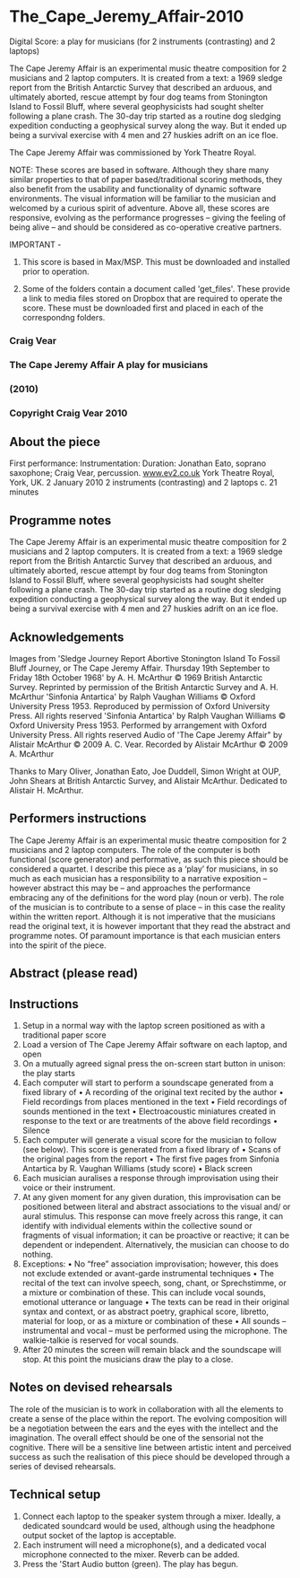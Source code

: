 # The_Cape_Jeremy_Affair-2010
Digital Score: a play for musicians (for 2 instruments (contrasting) and 2 laptops)


The Cape Jeremy Affair is an experimental music theatre composition for 2 musicians and 2 laptop computers. It is created from a text: a 1969 sledge report from the British Antarctic Survey that described an arduous, and ultimately aborted, rescue attempt by four dog teams from Stonington Island to Fossil Bluff, where several geophysicists had sought shelter following a plane crash. The 30-day trip started as a routine dog sledging expedition conducting a geophysical survey along the way. But it ended up being a survival exercise with 4 men and 27 huskies adrift on an ice floe.

The Cape Jeremy Affair was commissioned by York Theatre Royal.

NOTE: These scores are based in software. Although they share many similar properties to that of paper based/traditional scoring methods, they also benefit from the usability and functionality of dynamic software environments. The visual information will be familiar to the musician and welcomed by a curious spirit of adventure. Above all, these scores are responsive, evolving as the performance progresses – giving the feeling of being alive – and should be considered as co-operative creative partners.

IMPORTANT -

1) This score is based in Max/MSP. This must be downloaded and installed prior to operation.

2) Some of the folders contain a document called 'get_files'. These provide a link to media files stored on Dropbox that are required to operate the score. These must be downloaded first and placed in each of the correspondng folders.


### Craig Vear
### The Cape Jeremy Affair A play for musicians
### (2010)
### Copyright Craig Vear 2010

## About the piece
First performance:
Instrumentation: Duration:
Jonathan Eato, soprano saxophone; Craig Vear, percussion. www.ev2.co.uk
York Theatre Royal, York, UK. 2 January 2010
2 instruments (contrasting) and 2 laptops 
c. 21 minutes

## Programme notes
The Cape Jeremy Affair is an experimental music theatre composition for 2 musicians and 2 laptop computers. It is created from a text: a 1969 sledge report from the British Antarctic Survey that described an arduous, and ultimately aborted, rescue attempt by four dog teams from Stonington Island to Fossil Bluff, where several geophysicists had sought shelter following a plane crash. The 30-day trip started as a routine dog sledging expedition conducting a geophysical survey along the way. But it ended up being a survival exercise with 4 men and 27 huskies adrift on an ice floe.

## Acknowledgements
Images from 'Sledge Journey Report Abortive Stonington Island To Fossil Bluff Journey, or The Cape Jeremy Affair. Thursday 19th September to Friday 18th October 1968' by A. H. McArthur © 1969 British Antarctic Survey. Reprinted by permission of the British Antarctic Survey and A. H. McArthur
'Sinfonia Antartica' by Ralph Vaughan Williams © Oxford University Press 1953. Reproduced by permission of Oxford University Press. All rights reserved
'Sinfonia Antartica' by Ralph Vaughan Williams © Oxford University Press 1953. Performed by arrangement with Oxford University Press. All rights reserved
Audio of 'The Cape Jeremy Affair" by Alistair McArthur © 2009 A. C. Vear. Recorded by Alistair McArthur © 2009 A. McArthur

Thanks to Mary Oliver, Jonathan Eato, Joe Duddell, Simon Wright at OUP, John Shears at British Antarctic Survey, and Alistair McArthur.
Dedicated to Alistair H. McArthur.

## Performers instructions
The Cape Jeremy Affair is an experimental music theatre composition for 2 musicians and 2 laptop computers. The role of the computer is both functional (score generator) and performative, as such this piece should be considered a quartet.
I describe this piece as a ‘play’ for musicians, in so much as each musician has a responsibility to a narrative exposition – however abstract this may be – and approaches the performance embracing any of the definitions for the word play (noun or verb). The role of the musician is to contribute to a sense of place – in this case the reality within the written report. Although it is not imperative that the musicians read the original text, it is however important that they read the abstract and programme notes. Of paramount importance is that each musician enters into the spirit of the piece.

## Abstract (please read)

## Instructions
1. Setup in a normal way with the laptop screen positioned as with a traditional paper score
2. Load a version of The Cape Jeremy Affair software on each laptop, and open
3. On a mutually agreed signal press the on-screen start button in unison: the play starts
4. Each computer will start to perform a soundscape generated from a fixed library of
• A recording of the original text recited by the author
• Field recordings from places mentioned in the text
• Field recordings of sounds mentioned in the text
• Electroacoustic miniatures created in response to the text or
are treatments of the above field recordings • Silence
5. Each computer will generate a visual score for the musician to follow (see below). This score is generated from a fixed library of
• Scans of the original pages from the report
• The first five pages from Sinfonia Antartica by R. Vaughan Williams (study score)
• Black screen
6. Each musician auralises a response through improvisation
using their voice or their instrument.
7. At any given moment for any given duration, this improvisation can be positioned between literal and abstract associations to the visual and/ or aural stimulus. This response can move freely across this range, it can identify with individual elements within the collective sound or fragments of visual information; it can be proactive or reactive; it can be dependent or independent. Alternatively, the musician can choose to do nothing.
8. Exceptions:
• No “free” association improvisation; however, this does not
exclude extended or avant-garde instrumental techniques
• The recital of the text can involve speech, song, chant, or Sprechstimme, or a mixture or combination of these. This
can include vocal sounds, emotional utterance or language
• The texts can be read in their original syntax and context, or
as abstract poetry, graphical score, libretto, material for loop,
or as a mixture or combination of these
• All sounds – instrumental and vocal – must be performed
using the microphone. The walkie-talkie is reserved for
vocal sounds.
9. After 20 minutes the screen will remain black and the
soundscape will stop. At this point the musicians draw the play to a close.

## Notes on devised rehearsals
The role of the musician is to work in collaboration with all the elements to create a sense of the place within the report. The evolving composition will be a negotiation between the ears and the eyes with the intellect and the imagination. The overall effect should be one of the sensorial not the cognitive. There will be a sensitive line between artistic intent and perceived success as such the realisation of this piece should be developed through a series of devised rehearsals.

## Technical setup
1. Connect each laptop to the speaker system through a mixer. Ideally, a dedicated soundcard would be used, although using the headphone output socket of the laptop is acceptable.
2. Each instrument will need a microphone(s), and a dedicated vocal microphone connected to the mixer. Reverb can be added.
3. Press the 'Start Audio button (green). The play has begun.
